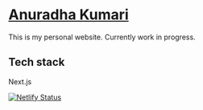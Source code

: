 # [Anuradha Kumari](https://www.anuradhakumari.com)
This is my personal website. Currently work in progress.

## Tech stack
Next.js

[![Netlify Status](https://api.netlify.com/api/v1/badges/30d5ec18-da04-4c19-8128-61eb15ab6bd1/deploy-status)](https://app.netlify.com/sites/anuradhakumari/deploys)
